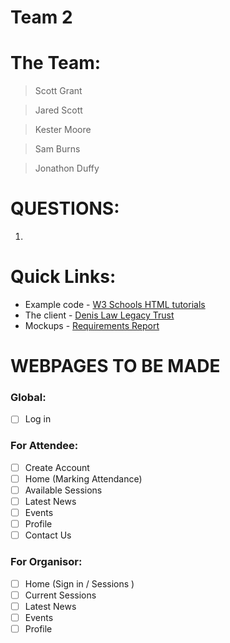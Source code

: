 # Team 2

# The Team:
> Scott Grant

> Jared Scott

> Kester Moore

> Sam Burns

> Jonathon Duffy

# QUESTIONS:
1.

# Quick Links: 
* Example code - [W3 Schools HTML tutorials](https://www.w3schools.com/html/)
* The client - [Denis Law Legacy Trust](https://www.denislawlegacytrust.org/)
* Mockups - [Requirements Report](https://docs.google.com/document/d/1N3Q9gU3oSs_PNoPBmU8NOy4DVx0aPX5LHv_FyO-Ak80/edit?usp=sharing)

# WEBPAGES TO BE MADE

### Global:
- [ ] Log in 
### For Attendee:
- [ ] Create Account
- [ ] Home (Marking Attendance)
- [ ] Available Sessions 
- [ ] Latest News
- [ ] Events
- [ ] Profile 
- [ ] Contact Us 
### For Organisor:
- [ ] Home (Sign in / Sessions )
- [ ] Current Sessions 
- [ ] Latest News
- [ ] Events
- [ ] Profile
